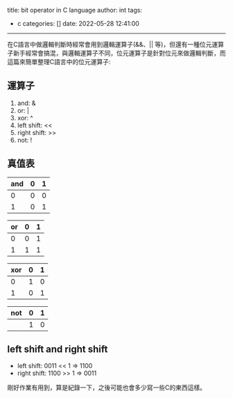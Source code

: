 title: bit operator in C language
author: int
tags:
  - c
categories: []
date: 2022-05-28 12:41:00
---
在C語言中做邏輯判斷時經常會用到邏輯運算子(&&、|| 等)，但還有一種位元運算子新手經常會搞混，與邏輯運算子不同，位元運算子是針對位元來做邏輯判斷，而這篇來簡單整理C語言中的位元運算子:

## 運算子
1. and: &
2. or: |
3. xor: ^
4. left shift: <<
5. right shift: >>
6. not: !

## 真值表
|and|0|1|
|--|--|--|
|0|0|0|
|1|0|1|


|or|0|1|
|--|---|--|
|0|0|1|
|1|1|1|


|xor|0|1|
|--|--|--|
|0|1|0|
|1|0|1|


|not|0|1|
|--|--|--|
||1|0|

## left shift and right shift
* left shift: 0011 << 1 => 1100
* right shift: 1100 >> 1 => 0011

剛好作業有用到，算是紀錄一下，之後可能也會多少寫一些C的東西這樣。